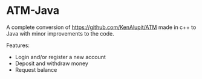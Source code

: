 # ATM-Java

A complete conversion of https://github.com/KenAlupit/ATM made in c++ to Java with minor improvements to the code.

Features:
- Login and/or register a new account
- Deposit and withdraw money
- Request balance
